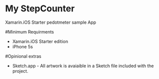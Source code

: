 My StepCounter
==============

Xamarin.iOS Starter pedotmeter sample App

#Minimum Requirments

* Xamarin.iOS Starter edition
* iPhone 5s

#Opinional extras
* Sketch.app - All artwork is avaiaible in a Sketch file included with the project.
